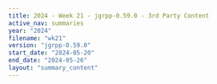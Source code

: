 ```yaml
---
title: 2024 - Week 21 - jgrpp-0.59.0 - 3rd Party Content
active_nav: summaries
year: "2024"
filename: "wk21"
version: "jgrpp-0.59.0"
start_date: "2024-05-20"
end_date: "2024-05-26"
layout: "summary_content"
---
```

